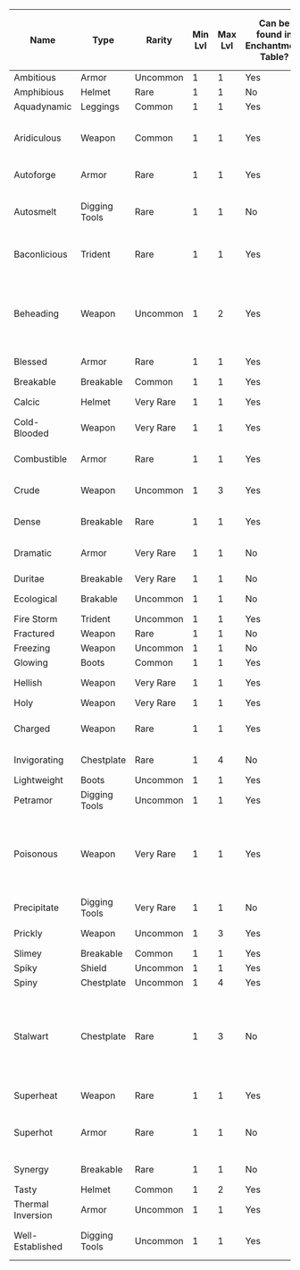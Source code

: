 | Name              | Type          | Rarity    | Min Lvl | Max Lvl | Can be found in Enchantment Table? | Is enchantment curse? | Can enchantment generate in loot chest? | Can enchantment appear in villager trades? | Unallowed combinations                                                               | Effect |
| ----------------- | ------------- | --------- | ------- | ------- | ---------------------------------- | --------------------- | --------------------------------------- | ------------------------------------------ | ------------------------------------------------------------------------------------ | ------ |
| Ambitious         | Armor         | Uncommon  | 1       | 1       | Yes                                | No                    | No                                      | No                                         | Mending                                                                              |        |
| Amphibious        | Helmet        | Rare      | 1       | 1       | No                                 | No                    | No                                      | Yes                                        | Supehot                                                                              |        |
| Aquadynamic       | Leggings      | Common    | 1       | 1       | Yes                                | No                    | Yes                                     | No                                         | Thorns                                                                               |        |
| Aridiculous       | Weapon        | Common    | 1       | 1       | Yes                                | No                    | No                                      | Yes                                        | Fire Aspect, Sharpness, Smite, Bane of Athropods                                     |        |
| Autoforge         | Armor         | Rare      | 1       | 1       | Yes                                | No                    | Yes                                     | No                                         | Unbreaking, Mending                                                                  |        |
| Autosmelt         | Digging Tools | Rare      | 1       | 1       | No                                 | No                    | Yes                                     | No                                         | Fortune, Silk Touch, Mending, Petramor                                               |        |
| Baconlicious      | Trident       | Rare      | 1       | 1       | Yes                                | No                    | Yes                                     | No                                         | Loyality, Channeling, Impaling                                                       |        |
| Beheading         | Weapon        | Uncommon  | 1       | 2       | Yes                                | No                    | Yes                                     | No                                         | Sweeping Edge, Sharpness, Bane of Athropods, Smite, Looting                          |        |
| Blessed           | Armor         | Rare      | 1       | 1       | Yes                                | No                    | Yes                                     | No                                         | Thorns                                                                               |        |
| Breakable         | Breakable     | Common    | 1       | 1       | Yes                                | Yes                   | Yes                                     | No                                         | Unbreaking, Mending                                                                  |        |
| Calcic            | Helmet        | Very Rare | 1       | 1       | Yes                                | No                    | Yes                                     | No                                         |                                                                                      |        |
| Cold-Blooded      | Weapon        | Very Rare | 1       | 1       | Yes                                | No                    | Yes                                     | No                                         | Sharpness, Smite, Bane of Athropods                                                  |        |
| Combustible       | Armor         | Rare      | 1       | 1       | Yes                                | No                    | Yes                                     | No                                         | Thorns, Fire Protection                                                              |        |
| Crude             | Weapon        | Uncommon  | 1       | 3       | Yes                                | No                    | Yes                                     | No                                         | Sharpness, Smite, Bane of Athropods                                                  |        |
| Dense             | Breakable     | Rare      | 1       | 1       | Yes                                | No                    | Yes                                     | No                                         | Unbreaking, Mending                                                                  |        |
| Dramatic          | Armor         | Very Rare | 1       | 1       | No                                 | No                    | No                                      | No                                         | Combustible, Calcic, Blessed                                                         |        |
| Duritae           | Breakable     | Very Rare | 1       | 1       | No                                 | No                    | Yes                                     | Yes                                        | Unbreaking                                                                           |        |
| Ecological        | Brakable      | Uncommon  | 1       | 1       | No                                 | No                    | Yes                                     | No                                         | Mending, Synergy                                                                     |        |
| Fire Storm        | Trident       | Uncommon  | 1       | 1       | Yes                                | No                    | No                                      | Yes                                        | Channeling                                                                           |        |
| Fractured         | Weapon        | Rare      | 1       | 1       | No                                 | No                    | Yes                                     | No                                         | Prickly                                                                              |        |
| Freezing          | Weapon        | Uncommon  | 1       | 1       | No                                 | No                    | No                                      | Yes                                        | Fire Aspect                                                                          |        |
| Glowing           | Boots         | Common    | 1       | 1       | Yes                                | No                    | Yes                                     | Yes                                        |                                                                                      |        |
| Hellish           | Weapon        | Very Rare | 1       | 1       | Yes                                | No                    | No                                      | Yes                                        | Fire Aspect, Superheat                                                               |        |
| Holy              | Weapon        | Very Rare | 1       | 1       | Yes                                | No                    | No                                      | Yes                                        | Smite                                                                                |        |
| Charged           | Weapon        | Rare      | 1       | 1       | Yes                                | No                    | No                                      | Yes                                        | Fire Aspect, Sweeping Edge                                                           |        |
| Invigorating      | Chestplate    | Rare      | 1       | 4       | No                                 | No                    | Yes                                     | No                                         | Calcic, Dramatic                                                                     |        |
| Lightweight       | Boots         | Uncommon  | 1       | 1       | Yes                                | No                    | No                                      | No                                         | Aquadynamic                                                                          |        |
| Petramor          | Digging Tools | Uncommon  | 1       | 1       | Yes                                | No                    | Yes                                     | No                                         | Mending, Autosmelt                                                                   |        |
| Poisonous         | Weapon        | Very Rare | 1       | 1       | Yes                                | No                    | No                                      | No                                         | Sharpness, Smite, Bane of Athropods, Fire Aspect, Freezing, Holy, Hellish, Beheading |        |
| Precipitate       | Digging Tools | Very Rare | 1       | 1       | No                                 | No                    | Yes                                     | No                                         | Efficiency                                                                           |        |
| Prickly           | Weapon        | Uncommon  | 1       | 3       | Yes                                | No                    | Yes                                     | No                                         | Sharpness, Fracturated                                                               |        |
| Slimey            | Breakable     | Common    | 1       | 1       | Yes                                | Yes                   | Yes                                     | No                                         |                                                                                      |        |
| Spiky             | Shield        | Uncommon  | 1       | 1       | Yes                                | No                    | No                                      | No                                         | Ecological                                                                           |        |
| Spiny             | Chestplate    | Uncommon  | 1       | 4       | Yes                                | No                    | No                                      | Yes                                        |                                                                                      |        |
| Stalwart          | Chestplate    | Rare      | 1       | 3       | No                                 | No                    | Yes                                     | No                                         | Fire Protection, Projectile Protection, Blast Protection, Protection, Throns         |        |
| Superheat         | Weapon        | Rare      | 1       | 1       | Yes                                | No                    | No                                      | Yes                                        | Fire Aspect, Hellish                                                                 |        |
| Superhot          | Armor         | Rare      | 1       | 1       | No                                 | No                    | No                                      | Yes                                        | Combustible, Lightweight, Fire Protection                                            |        |
| Synergy           | Breakable     | Rare      | 1       | 1       | No                                 | No                    | Yes                                     | No                                         | Mending, Ecological                                                                  |        |
| Tasty             | Helmet        | Common    | 1       | 2       | Yes                                | No                    | No                                      | No                                         | Respiration                                                                          |        |
| Thermal Inversion | Armor         | Uncommon  | 1       | 1       | Yes                                | Yes                   | Yes                                     | No                                         |                                                                                      |        |
| Well-Established  | Digging Tools | Uncommon  | 1       | 1       | Yes                                | No                    | No                                      | No                                         | Mending, Looting, Fortune                                                            |        |
